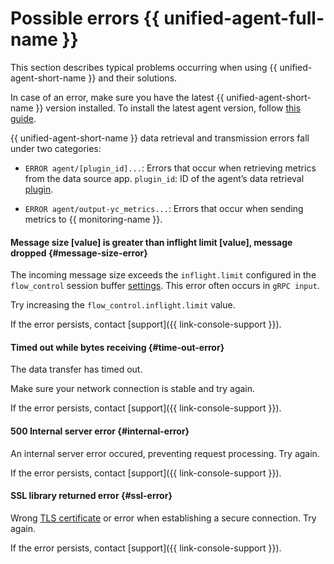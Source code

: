 # Possible errors {{ unified-agent-full-name }}

This section describes typical problems occurring when using {{ unified-agent-short-name }} and their solutions.

In case of an error, make sure you have the latest {{ unified-agent-short-name }} version installed. To install the latest agent version, follow [this guide](../../../monitoring/concepts/data-collection/unified-agent/installation.md#setup).

{{ unified-agent-short-name }} data retrieval and transmission errors fall under two categories:

* `ERROR agent/[plugin_id]...`: Errors that occur when retrieving metrics from the data source app. `plugin_id`: ID of the agent’s data retrieval [plugin](../../../monitoring/concepts/data-collection/unified-agent/inputs.md).

* `ERROR agent/output-yc_metrics...`: Errors that occur when sending metrics to {{ monitoring-name }}.

#### Message size [value] is greater than inflight limit [value], message dropped {#message-size-error}

The incoming message size exceeds the `inflight.limit` configured in the `flow_control` session buffer [settings](../../../monitoring/concepts/data-collection/unified-agent/services.md#flow_control). This error often occurs in `gRPC input`. 

Try increasing the `flow_control.inflight.limit` value.

If the error persists, contact [support]({{ link-console-support }}).

#### Timed out while bytes receiving {#time-out-error}

The data transfer has timed out.

Make sure your network connection is stable and try again.

If the error persists, contact [support]({{ link-console-support }}).

#### 500 Internal server error {#internal-error}

An internal server error occured, preventing request processing. Try again.

If the error persists, contact [support]({{ link-console-support }}).

#### SSL library returned error {#ssl-error}

Wrong [TLS certificate](../../../certificate-manager/concepts/index.md) or error when establishing a secure connection. Try again.

If the error persists, contact [support]({{ link-console-support }}).